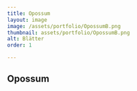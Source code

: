 ```yaml
---
title: Opossum
layout: image
image: /assets/portfolio/OpossumB.png
thumbnail: assets/portfolio/OpossumB.png
alt: Blätter
order: 1

---
```

## Opossum
